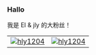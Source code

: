 ### Hallo

我是 EI & jly 的大粉丝！

<table border="0">
  <tr>
    <td>
      <a href="https://github.com/anuraghazra/github-readme-stats">
        <img src="https://github-readme-stats.vercel.app/api?username=hly1204&show_icons=true" alt="hly1204" />
      </a>
    </td>
    <td>
      <a href="https://github.com/anuraghazra/github-readme-stats">
        <img src="https://github-readme-stats.vercel.app/api/top-langs/?username=hly1204&layout=compact" alt="hly1204" />
      </a>
    </td>
  </tr>
</table>
